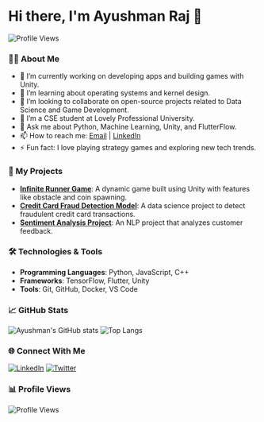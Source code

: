 

<!--
**AJ-AYUSHMAN/AJ-AYUSHMAN** is a ✨ _special_ ✨ repository because its `README.md` (this file) appears on your GitHub profile.

Here are some ideas to get you started:

- 🔭 I’m currently working on ...
- 🌱 I’m currently learning ...
- 👯 I’m looking to collaborate on ...
- 🤔 I’m looking for help with ...
- 💬 Ask me about ...
- 📫 How to reach me: ...
- 😄 Pronouns: ...
- ⚡ Fun fact: ...
-->
# Hi there, I'm Ayushman Raj 👋

![Profile Views](https://komarev.com/ghpvc/?username=AyushmanRaj&color=blue)

### 👨‍💻 About Me
- 🔭 I’m currently working on developing apps and building games with Unity.
- 🌱 I’m learning about operating systems and kernel design.
- 👯 I’m looking to collaborate on open-source projects related to Data Science and Game Development.
- 💼 I’m a CSE student at Lovely Professional University.
- 💬 Ask me about Python, Machine Learning, Unity, and FlutterFlow.
- 📫 How to reach me: [Email](mailto:sonurajsheohar@gmail.com) | [LinkedIn](https://www.linkedin.com/in/your-linkedin/)
- ⚡ Fun fact: I love playing strategy games and exploring new tech trends.

### 🚀 My Projects
- **[Infinite Runner Game](https://github.com/your-username/infinite-runner-game)**: A dynamic game built using Unity with features like obstacle and coin spawning.
- **[Credit Card Fraud Detection Model](https://github.com/your-username/credit-card-fraud-detection)**: A data science project to detect fraudulent credit card transactions.
- **[Sentiment Analysis Project](https://github.com/your-username/sentiment-analysis)**: An NLP project that analyzes customer feedback.

### 🛠️ Technologies & Tools
- **Programming Languages**: Python, JavaScript, C++
- **Frameworks**: TensorFlow, Flutter, Unity
- **Tools**: Git, GitHub, Docker, VS Code

### 📈 GitHub Stats
![Ayushman's GitHub stats](https://github-readme-stats.vercel.app/api?username=AyushmanRaj&show_icons=true&theme=radical)
![Top Langs](https://github-readme-stats.vercel.app/api/top-langs/?username=AyushmanRaj&layout=compact&theme=radical)

### 🌐 Connect With Me
[![LinkedIn](https://img.shields.io/badge/LinkedIn-blue?style=for-the-badge&logo=linkedin)](https://www.linkedin.com/in/your-linkedin/)
[![Twitter](https://img.shields.io/badge/Twitter-blue?style=for-the-badge&logo=twitter)](https://twitter.com/your-twitter)

### 📊 Profile Views
![Profile Views](https://profile-counter.glitch.me/AyushmanRaj/count.svg)
